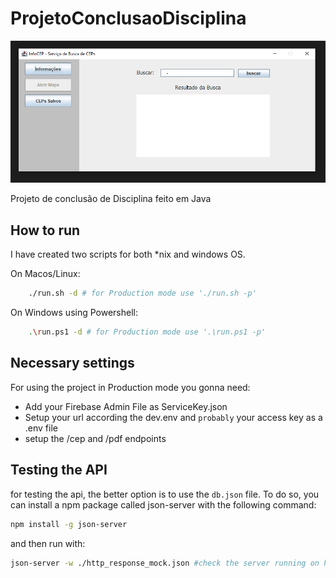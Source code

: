 # ProjetoConclusaoDisciplina

![Imagem do Projeto em execução](https://github.com/guilhermerochas/ProjetoConclusaoDisciplina/blob/main/imgs/files/infocep.PNG)

Projeto de conclusão de Disciplina feito em Java

## How to run

I have created two scripts for both *nix and windows OS.

On Macos/Linux:
```bash
    ./run.sh -d # for Production mode use './run.sh -p'
```

On Windows using Powershell:
```bash
    .\run.ps1 -d # for Production mode use '.\run.ps1 -p'
```

## Necessary settings

For using the project in Production mode you gonna need:

- Add your Firebase Admin File as ServiceKey.json
- Setup your url according the dev.env and `probably` your access key as a .env file
- setup the /cep and /pdf endpoints

## Testing the API

for testing the api, the better option is to use the `db.json` file.
To do so, you can install a npm package called json-server with the following command:

````bash
npm install -g json-server
````

and then run with:

````bash
json-server -w ./http_response_mock.json #check the server running on http://localhost:3000/data
````
